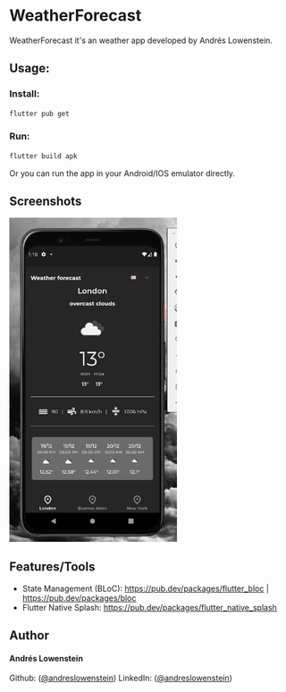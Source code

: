 # WeatherForecast

WeatherForecast it's an weather app developed by Andrés Lowenstein.

## Usage:

### Install:
```sh
flutter pub get
```
### Run:
```sh
flutter build apk
```
Or you can run the app in your Android/IOS emulator directly.
## Screenshots

<p float="left">
  <img src="https://github.com/andreslowenstein/flutter-weather-forecast/blob/main/assets/app.png" width="300"> 
</p>

## Features/Tools

- State Management (BLoC): https://pub.dev/packages/flutter_bloc | https://pub.dev/packages/bloc
- Flutter Native Splash: https://pub.dev/packages/flutter_native_splash

## Author

#### Andrés Lowenstein
Github: ([@andreslowenstein](https://github.com/andreslowenstein))
LinkedIn: ([@andreslowenstein](https://www.linkedin.com/in/andreslowenstein/))